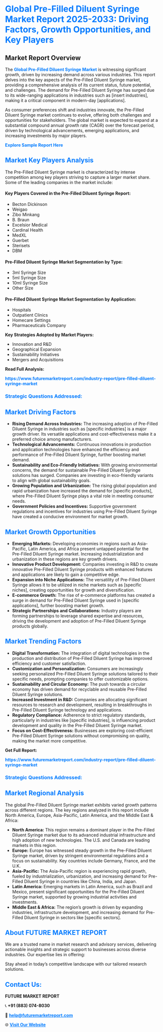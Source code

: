 <h1 style="color: #007BFF;">Global Pre-Filled Diluent Syringe Market Report 2025-2033: Driving Factors, Growth Opportunities, and Key Players</h1>

<section id="overview">
<h2>Market Report Overview</h2>
<p>The <a href="https://www.futuremarketreport.com/industry-report/pre-filled-diluent-syringe-market" style="color: #007BFF; text-decoration: none;"><strong>Global Pre-Filled Diluent Syringe Market</strong></a> is witnessing significant growth, driven by increasing demand across various industries. This report delves into the key aspects of the Pre-Filled Diluent Syringe market, providing a comprehensive analysis of its current status, future potential, and challenges. The demand for Pre-Filled Diluent Syringe has surged due to its wide-ranging applications in industries such as [insert industries], making it a critical component in modern-day [applications].</p>
<p>As consumer preferences shift and industries innovate, the Pre-Filled Diluent Syringe market continues to evolve, offering both challenges and opportunities for stakeholders. The global market is expected to expand at a substantial compound annual growth rate (CAGR) over the forecast period, driven by technological advancements, emerging applications, and increasing investments by major players.</p>
</section>

<section id="overview">
<p><a href="https://www.futuremarketreport.com/request-sample/reportId=40914" style="color: #007BFF; text-decoration: none;"><strong>Explore Sample Report Here</strong></a></p>
</section>

<section id="key-players">
<h2 style="color: #007BFF;">Market Key Players Analysis</h2>
<p>The Pre-Filled Diluent Syringe market is characterized by intense competition among key players striving to capture a larger market share. Some of the leading companies in the market include:</p>
<h4>Key Players Covered in the Pre-Filled Diluent Syringe Report:</h4>
<ul><li>Becton Dickinson</li><li>Weigao</li><li>Zibo Minkang</li><li>B. Braun</li><li>Excelsior Medical</li><li>Cardinal Health</li><li>MedXL</li><li>Guerbet</li><li>Sterisets</li><li>DBM</li></ul>
<h4>Pre-Filled Diluent Syringe Market Segmentation by Type:</h4>
<ul><li>3ml Syringe Size</li><li>5ml Syringe Size</li><li>10ml Syringe Size</li><li>Other Size</li></ul>

<h4>Pre-Filled Diluent Syringe Market Segmentation by Application:</h4>
<ul><li>Hospitals</li><li>Outpatient Clinics</li><li>Homecare Settings</li><li>Pharmaceuticals Company</li></ul>
<p><strong>Key Strategies Adopted by Market Players:</strong></p>
<ul>
<li>Innovation and R&D</li>
<li>Geographical Expansion</li>
<li>Sustainability Initiatives</li>
<li>Mergers and Acquisitions</li>
</ul>
</section>

<section>
<p><strong>Read Full Analysis: </strong></p><a href="https://www.futuremarketreport.com/industry-report/pre-filled-diluent-syringe-market" style="color: #007BFF; text-decoration: none;"><strong>https://www.futuremarketreport.com/industry-report/pre-filled-diluent-syringe-market</strong></a>
<h3 style="color: #007BFF;">Strategic Questions Addressed:</h3>
</section>

<section id="driving-factors">
<h2 style="color: #007BFF;">Market Driving Factors</h2>
<ul>
<li><strong>Rising Demand Across Industries:</strong> The increasing adoption of Pre-Filled Diluent Syringe in industries such as [specific industries] is a major growth driver. Its versatile applications and cost-effectiveness make it a preferred choice among manufacturers.</li>
<li><strong>Technological Advancements:</strong> Continuous innovations in production and application technologies have enhanced the efficiency and performance of Pre-Filled Diluent Syringe, further boosting market demand.</li>
<li><strong>Sustainability and Eco-Friendly Initiatives:</strong> With growing environmental concerns, the demand for sustainable Pre-Filled Diluent Syringe solutions has surged. Companies are investing in eco-friendly variants to align with global sustainability goals.</li>
<li><strong>Growing Population and Urbanization:</strong> The rising global population and rapid urbanization have increased the demand for [specific products], where Pre-Filled Diluent Syringe plays a vital role in meeting consumer needs.</li>
<li><strong>Government Policies and Incentives:</strong> Supportive government regulations and incentives for industries using Pre-Filled Diluent Syringe have created a conducive environment for market growth.</li>
</ul>
</section>

<section id="growth-opportunities">
<h2 style="color: #007BFF;">Market Growth Opportunities</h2>
<ul>
<li><strong>Emerging Markets:</strong> Developing economies in regions such as Asia-Pacific, Latin America, and Africa present untapped potential for the Pre-Filled Diluent Syringe market. Increasing industrialization and urbanization in these regions are key growth drivers.</li>
<li><strong>Innovative Product Development:</strong> Companies investing in R&D to create innovative Pre-Filled Diluent Syringe products with enhanced features and applications are likely to gain a competitive edge.</li>
<li><strong>Expansion into Niche Applications:</strong> The versatility of Pre-Filled Diluent Syringe allows it to be utilized in niche markets such as [specific niches], creating opportunities for growth and diversification.</li>
<li><strong>E-commerce Growth:</strong> The rise of e-commerce platforms has created a surge in demand for Pre-Filled Diluent Syringe used in [specific applications], further boosting market growth.</li>
<li><strong>Strategic Partnerships and Collaborations:</strong> Industry players are forming partnerships to leverage shared expertise and resources, driving the development and adoption of Pre-Filled Diluent Syringe products globally.</li>
</ul>
</section>

<section id="trending-factors">
<h2 style="color: #007BFF;">Market Trending Factors</h2>
<ul>
<li><strong>Digital Transformation:</strong> The integration of digital technologies in the production and distribution of Pre-Filled Diluent Syringe has improved efficiency and customer satisfaction.</li>
<li><strong>Customization and Personalization:</strong> Consumers are increasingly seeking personalized Pre-Filled Diluent Syringe solutions tailored to their specific needs, prompting companies to offer customizable options.</li>
<li><strong>Sustainability and Circular Economy:</strong> The push towards a circular economy has driven demand for recyclable and reusable Pre-Filled Diluent Syringe solutions.</li>
<li><strong>Increased Investment in R&D:</strong> Companies are allocating significant resources to research and development, resulting in breakthroughs in Pre-Filled Diluent Syringe technology and applications.</li>
<li><strong>Regulatory Compliance:</strong> Adherence to strict regulatory standards, particularly in industries like [specific industries], is influencing product development and quality in the Pre-Filled Diluent Syringe market.</li>
<li><strong>Focus on Cost-Effectiveness:</strong> Businesses are exploring cost-efficient Pre-Filled Diluent Syringe solutions without compromising on quality, making the market more competitive.</li>
</ul>
</section>

<section>
<p><strong>Get Full Report: </strong></p><a href="https://www.futuremarketreport.com/industry-report/pre-filled-diluent-syringe-market" style="color: #007BFF; text-decoration: none;"><strong>https://www.futuremarketreport.com/industry-report/pre-filled-diluent-syringe-market</strong></a>
<h3 style="color: #007BFF;">Strategic Questions Addressed:</h3>
</section>


<section id="regional-analysis">
<h2 style="color: #007BFF;">Market Regional Analysis</h2>
<p>The global Pre-Filled Diluent Syringe market exhibits varied growth patterns across different regions. The key regions analyzed in this report include North America, Europe, Asia-Pacific, Latin America, and the Middle East & Africa:</p>
<ul>
<li><strong>North America:</strong> This region remains a dominant player in the Pre-Filled Diluent Syringe market due to its advanced industrial infrastructure and high adoption of new technologies. The U.S. and Canada are leading markets in this region.</li>
<li><strong>Europe:</strong> Europe has witnessed steady growth in the Pre-Filled Diluent Syringe market, driven by stringent environmental regulations and a focus on sustainability. Key countries include Germany, France, and the U.K.</li>
<li><strong>Asia-Pacific:</strong> The Asia-Pacific region is experiencing rapid growth, fueled by industrialization, urbanization, and increasing demand for Pre-Filled Diluent Syringe in countries like China, India, and Japan.</li>
<li><strong>Latin America:</strong> Emerging markets in Latin America, such as Brazil and Mexico, present significant opportunities for the Pre-Filled Diluent Syringe market, supported by growing industrial activities and investments.</li>
<li><strong>Middle East & Africa:</strong> The region’s growth is driven by expanding industries, infrastructure development, and increasing demand for Pre-Filled Diluent Syringe in sectors like [specific sectors].</li>
</ul>
</section>

<footer>
<h2 style="color: #007BFF;">About FUTURE MARKET REPORT</h2>
<p>We are a trusted name in market research and advisory services, delivering actionable insights and strategic support to businesses across diverse industries. Our expertise lies in offering:</p>

<p>Stay ahead in today’s competitive landscape with our tailored research solutions.</p>

<h2 style="color: #007BFF;">Contact Us:</h2>
<p><strong>FUTURE MARKET REPORT</strong></p>
<p>📞 <strong>+91 (883) 074-8030</strong></p>
<p>📧 <strong><a href="mailto:help@futuremarketreport.com" style="color: #007BFF;">help@futuremarketreport.com</a></strong></p>
<p>🌐 <strong><a href="https://www.futuremarketreport.com/" style="color: #007BFF;">Visit Our Website</a></strong></p>
</footer>